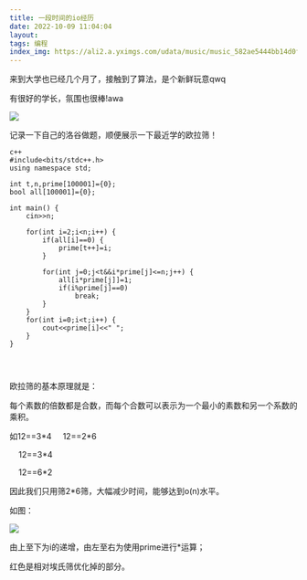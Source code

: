 ```yaml
---
title: 一段时间的io经历
date: 2022-10-09 11:04:04
layout:
tags: 编程
index_img: https://ali2.a.yximgs.com/udata/music/music_582ae5444bb14d0faa7472ca456742ea0.jpg
---
```


来到大学也已经几个月了，接触到了算法，是个新鲜玩意qwq

<!--more-->

有很好的学长，氛围也很棒!awa

![](https://pic1.imgdb.cn/item/63423b6516f2c2beb104787d.jpg)

记录一下自己的洛谷做题，顺便展示一下最近学的欧拉筛！

```
c++
#include<bits/stdc++.h>
using namespace std;

int t,n,prime[100001]={0};
bool all[100001]={0};

int main() {
    cin>>n;

    for(int i=2;i<n;i++) {
        if(all[i]==0) {
            prime[t++]=i;
        }

        for(int j=0;j<t&&i*prime[j]<=n;j++) {
            all[i*prime[j]]=1;
            if(i%prime[j]==0)
                break;
        }
    }
    for(int i=0;i<t;i++) {
        cout<<prime[i]<<" ";
    }
}




```

欧拉筛的基本原理就是：

每个素数的倍数都是合数，而每个合数可以表示为一个最小的素数和另一个系数的乘积。

如12==3\*4
    12==2*6

    12==3*4 

    12==6*2

因此我们只用筛2\*6筛，大幅减少时间，能够达到o(n)水平。

如图：

![](https://pic1.imgdb.cn/item/63423dc416f2c2beb108ef27.jpg)

由上至下为i的递增，由左至右为使用prime进行\*运算；

红色是相对埃氏筛优化掉的部分。
